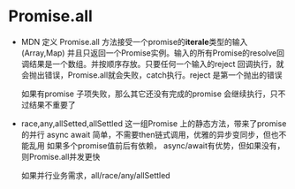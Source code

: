 # Promise.all

- MDN 定义
    Promise.all 方法接受一个promise的**iterale**类型的输入(Array,Map)
    并且只返回一个Promise实例。输入的所有Promise的resolve回调结果是一个数组。并按顺序存放。只要任何一个输入的reject 回调执行，就会抛出错误，Promise.all就会失败，catch执行。reject 是第一个抛出的错误

    如果有promise 子项失败，那么其它还没有完成的promise 会继续执行，只不过结果不重要了

- race,any,allSetted,allSettled
    这一组Promise 上的静态方法，带来了promise的并行
    async await 简单，不需要then链式调用，优雅的异步变同步，但也不能乱用
    如果多个promise值前后有依赖， async/await有优势，但如果没有，则Promise.all并发更快

    如果并行业务需求，all/race/any/allSettled


